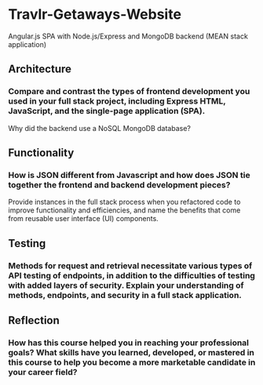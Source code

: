 # Travlr-Getaways-Website
Angular.js SPA with Node.js/Express and MongoDB backend (MEAN stack application)


## Architecture


### Compare and contrast the types of frontend development you used in your full stack project, including Express HTML, JavaScript, and the single-page application (SPA).
Why did the backend use a NoSQL MongoDB database?




## Functionality


### How is JSON different from Javascript and how does JSON tie together the frontend and backend development pieces?
Provide instances in the full stack process when you refactored code to improve functionality and efficiencies, and name the benefits that come from reusable user interface (UI) components.


## Testing


### Methods for request and retrieval necessitate various types of API testing of endpoints, in addition to the difficulties of testing with added layers of security. Explain your understanding of methods, endpoints, and security in a full stack application.


## Reflection


### How has this course helped you in reaching your professional goals? What skills have you learned, developed, or mastered in this course to help you become a more marketable candidate in your career field?
